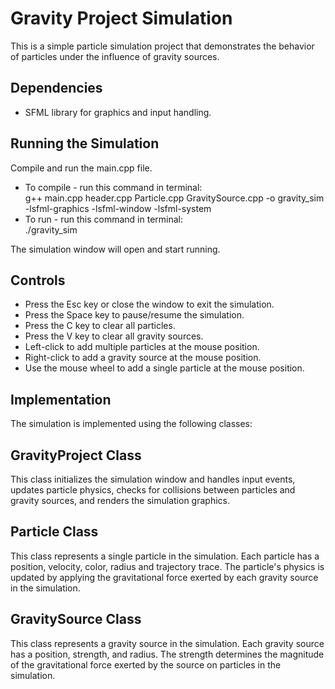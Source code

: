 <h1>Gravity Project Simulation</h1>
<p>
    This is a simple particle simulation project that demonstrates the behavior of particles under the influence of gravity sources.
</p>

<h2>Dependencies</h2>
<ul>
    <li>SFML library for graphics and input handling.</li>
</ul>
<h2>Running the Simulation</h2>
<p>
    Compile and run the main.cpp file.
    <ul>
    <li>To compile - run this command in terminal: <br>g++ main.cpp header.cpp  Particle.cpp GravitySource.cpp -o gravity_sim -lsfml-graphics -lsfml-window -lsfml-system</li>
    <li>To run - run this command in terminal: <br>./gravity_sim</li>
    </ul>
    The simulation window will open and start running.
</p>
<h2>Controls</h2>
<ul>
    <li>Press the Esc key or close the window to exit the simulation.</li>
    <li>Press the Space key to pause/resume the simulation.</li>
    <li>Press the C key to clear all particles.</li>
    <li>Press the V key to clear all gravity sources.</li>
    <li>Left-click to add multiple particles at the mouse position.</li>
    <li>Right-click to add a gravity source at the mouse position.</li>
    <li>Use the mouse wheel to add a single particle at the mouse position.</li>
</ul>
<h2>Implementation</h2>
<p>
    The simulation is implemented using the following classes:
</p>
<h2>GravityProject Class</h2>
<p>
    This class initializes the simulation window and handles input events, updates particle physics, checks for collisions between particles and gravity sources, and renders the simulation graphics.
</p>
<h2>Particle Class</h2>
<p>
    This class represents a single particle in the simulation. Each particle has a position, velocity, color, radius and trajectory trace. The particle's physics is updated by applying the gravitational force exerted by each gravity source in the simulation.
</p>
<h2>GravitySource Class</h2>
<p>
    This class represents a gravity source in the simulation. Each gravity source has a position, strength, and radius. The strength determines the magnitude of the gravitational force exerted by the source on particles in the simulation.
</p>